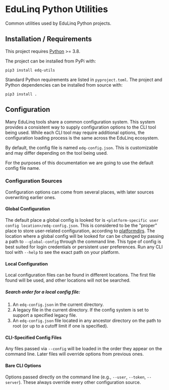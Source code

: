 # EduLinq Python Utilities

Common utilities used by EduLinq Python projects.

## Installation / Requirements

This project requires [Python](https://www.python.org/) >= 3.8.

The project can be installed from PyPi with:
```
pip3 install edq-utils
```

Standard Python requirements are listed in `pyproject.toml`.
The project and Python dependencies can be installed from source with:
```
pip3 install .
```

## Configuration

Many EduLinq tools share a common configuration system.
This system provides a consistent way to supply configuration options to the CLI tool being used.
While each CLI tool may require additional options, the configuration loading process is the same across the EduLinq ecosystem.

By default, the config file is named `edq-config.json`.
This is customizable and may differ depending on the tool being used.

For the purposes of this documentation we are going to use the default config file name.

### Configuration Sources

Configuration options can come from several places, with later sources overwriting earlier ones.

#### Global Configuration

The default place a global config is looked for is `<platform-specific user config location>/edq-config.json`.
This is considered to be the "proper" place to store user-related configuration, according to [platformdirs](https://github.com/tox-dev/platformdirs).
The location where a global config will be looked for can be changed by passing a path to `--global-config` through the command line.
This type of config is best suited for login credentials or persistent user preferences.
Run any CLI tool with `--help` to see the exact path on your platform.

#### Local Configuration

Local configuration files can be found in different locations.
The first file found will be used, and other locations will not be searched.

##### Search order for a local config file:

1. An `edq-config.json` in the current directory.
2. A legacy file in the current directory. If the config system is set to support a specified legacy file.
3. An `edq-config.json` file located in any ancestor directory on the path to root (or up to a cutoff limit if one is specified).

#### CLI-Specified Config Files

Any files passed via `--config` will be loaded in the order they appear on the command line.
Later files will override options from previous ones.

#### Bare CLI Options

Options passed directly on the command line (e.g., `--user`, `--token`, `--server`).
These always override every other configuration source.
